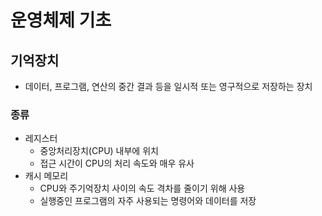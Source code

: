 # 운영체제 기초
## 기억장치
- 데이터, 프로그램, 연산의 중간 결과 등을 일시적 또는 영구적으로 저장하는 장치
### 종류
- 레지스터
  - 중앙처리장치(CPU) 내부에 위치
  - 접근 시간이 CPU의 처리 속도와 매우 유사
- 캐시 메모리
  - CPU와 주기억장치 사이의 속도 격차를 줄이기 위해 사용
  - 실행중인 프로그램의 자주 사용되는 명령어와 데이터를 저장